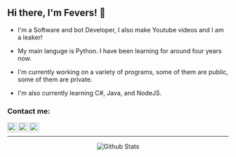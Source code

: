 ## Hi there, I'm Fevers! 👋

- I'm a Software and bot Developer, I also make Youtube videos and I am a leaker!

- My main languge is Python. I have been learning for around four years now.

- I'm currently working on a variety of programs, some of them are public, some of them are private.

- I'm also currently learning C#, Java, and NodeJS.

### Contact me:

[<img align="left" alt="Fevers | YouTube" width="22px" src="https://cdn.jsdelivr.net/npm/simple-icons@v3/icons/youtube.svg" />][youtube]
[<img align="left" alt="Fevers | Twitter" width="22px" src="https://cdn.jsdelivr.net/npm/simple-icons@v3/icons/twitter.svg" />][twitter]
[<img align="left" alt="Fevers | Discord" width="22px" src="https://cdn.jsdelivr.net/npm/simple-icons@v3/icons/discord.svg" />][discord]

<br />

---

<p align="center">
   <img src="https://github-readme-stats.vercel.app/api?username=FortniteFevers&count_private=true&show_icons=true&theme=dark" alt="Github Stats"/>
</p>

[twitter]: https://twitter.com/FeversLol
[youtube]: https://www.youtube.com/channel/UCnHJmJsV5zPigARMAin0uJQ
[discord]: https://discords.com/bio/p/feversdev

